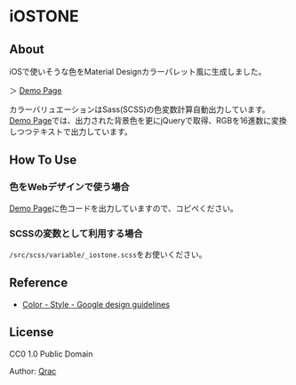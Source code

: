 # iOSTONE

## About

iOSで使いそうな色をMaterial Designカラーパレット風に生成しました。

＞ [Demo Page](https://qrac.github.io/iostone/)

カラーバリュエーションはSass(SCSS)の色変数計算自動出力しています。[Demo Page](https://qrac.github.io/iostone/)では、出力された背景色を更にjQueryで取得、RGBを16進数に変換しつつテキストで出力しています。

## How To Use

### 色をWebデザインで使う場合

[Demo Page](https://qrac.github.io/iostone/)に色コードを出力していますので、コピペください。

### SCSSの変数として利用する場合

`/src/scss/variable/_iostone.scss`をお使いください。

## Reference

- [Color - Style - Google design guidelines](https://material.google.com/style/color.html#color-color-palette)

## License

CC0 1.0 Public Domain

Author: [Qrac](https://twitter.com/Qrac_jp)

